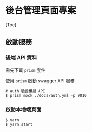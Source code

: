 # 後台管理頁面專案

[Toc]
 
## 啟動服務

### 後端 API 資料

需先下載 `prism` 套件

使用 `prism` 啟動 swagger API 服務
```
# auth 驗證模擬 API
$ prism mock ./docs/auth.yml -p 9010 
```

### 啟動本地端頁面

```
$ yarn
$ yarn start
```
